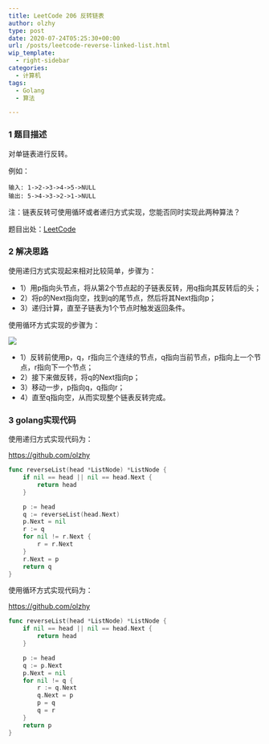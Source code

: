 ```yaml
---
title: LeetCode 206 反转链表
author: olzhy
type: post
date: 2020-07-24T05:25:30+00:00
url: /posts/leetcode-reverse-linked-list.html
wip_template:
  - right-sidebar
categories:
  - 计算机
tags:
  - Golang
  - 算法

---
```

### 1 题目描述
  
对单链表进行反转。

例如：
  
```
输入: 1->2->3->4->5->NULL
输出: 5->4->3->2->1->NULL
```

注：链表反转可使用循环或者递归方式实现，您能否同时实现此两种算法？

题目出处：<a href="https://leetcode.com/problems/reverse-linked-list/" target="_blank">LeetCode</a>

### 2 解决思路

使用递归方式实现起来相对比较简单，步骤为：
+ 1）用p指向头节点，将从第2个节点起的子链表反转，用q指向其反转后的头；
+ 2）将p的Next指向空，找到q的尾节点，然后将其Next指向p；
+ 3）递归计算，直至子链表为1个节点时触发返回条件。

使用循环方式实现的步骤为：

![](https://yanleilei.com/static/images/uploads/2020/07/leetcode-reverse-linked-list.png#center)

+ 1）反转前使用p，q，r指向三个连续的节点，q指向当前节点，p指向上一个节点，r指向下一个节点；
+ 2）接下来做反转，将q的Next指向p；
+ 3）移动一步，p指向q，q指向r；
+ 4）直至q指向空，从而实现整个链表反转完成。

### 3 golang实现代码

使用递归方式实现代码为：

<a href="https://github.com/olzhy/leetcode/blob/master/206_Reverse_Linked_List/iterative.go" rel="noopener" target="_blank">https://github.com/olzhy</a>

```go
func reverseList(head *ListNode) *ListNode {
	if nil == head || nil == head.Next {
		return head
	}

	p := head
	q := reverseList(head.Next)
	p.Next = nil
	r := q
	for nil != r.Next {
		r = r.Next
	}
	r.Next = p
	return q
}
```
  
使用循环方式实现代码为：

<a href="https://github.com/olzhy/leetcode/blob/master/206_Reverse_Linked_List/recursive.go" rel="noopener" target="_blank">https://github.com/olzhy</a>

```go
func reverseList(head *ListNode) *ListNode {
	if nil == head || nil == head.Next {
		return head
	}

	p := head
	q := p.Next
	p.Next = nil
	for nil != q {
		r := q.Next
		q.Next = p
		p = q
		q = r
	}
	return p
}
```